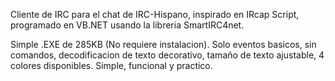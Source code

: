 Cliente de IRC para el chat de IRC-Hispano, inspirado en IRcap Script, programado en VB.NET usando la libreria SmartIRC4net.

Simple .EXE de 285KB (No requiere instalacion). Solo eventos basicos, sin comandos, decodificacion de texto decorativo, tamaño de texto ajustable, 4 colores disponibles. Simple, funcional y practico.
